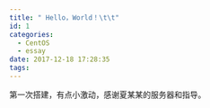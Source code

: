 ```yaml
---
title: " Hello，World！\t\t"
id: 1
categories:
  - CentOS
  - essay
date: 2017-12-18 17:28:35
tags:
---
```


第一次搭建，有点小激动，感谢夏某某的服务器和指导。